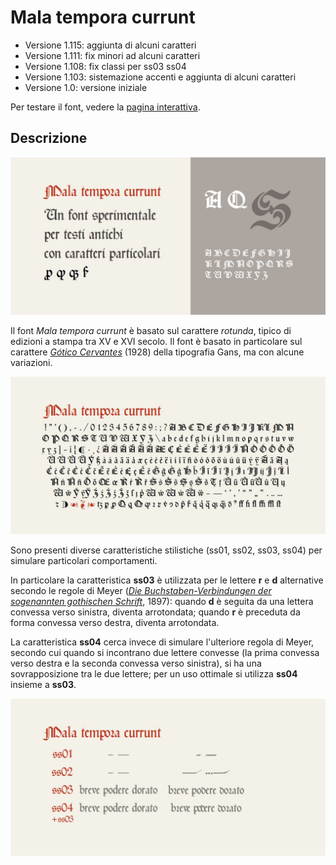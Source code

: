 # Mala tempora currunt
* Versione 1.115: aggiunta di alcuni caratteri
* Versione 1.111: fix minori ad alcuni caratteri
* Versione 1.108: fix classi per ss03 ss04
* Versione 1.103: sistemazione accenti e aggiunta di alcuni caratteri
* Versione 1.0: versione iniziale

Per testare il font, vedere la [pagina interattiva](https://m-casanova.github.io/MalaTemporaCurrunt/).

## Descrizione
![image](images/Malatemporacurrunt1.jpg)

Il font _Mala tempora currunt_ è basato sul carattere _rotunda_, tipico di edizioni a stampa tra XV e XVI secolo. Il font è basato in particolare sul carattere _[Gótico Cervantes](https://fontsinuse.com/typefaces/233950/gotico-cervantes)_ (1928) della tipografia Gans, ma con alcune variazioni.

![image](images/Malatemporacurrunt3.jpg)

Sono presenti diverse caratteristiche stilistiche (ss01, ss02, ss03, ss04) per simulare particolari comportamenti.

In particolare la caratteristica __ss03__ è utilizzata per le lettere __r__ e __d__ alternative secondo le regole di Meyer (_[Die Buchstaben-Verbindungen der sogenannten gothischen Schrift](https://www.digitale-sammlungen.de/en/view/bsb00119312?page=128,129)_, 1897): quando __d__ è seguita da una lettera convessa verso sinistra, diventa arrotondata; quando __r__ è preceduta da forma convessa verso destra, diventa arrotondata.

La caratteristica __ss04__ cerca invece di simulare l'ulteriore regola di Meyer, secondo cui quando si incontrano due lettere convesse (la prima convessa verso destra e la seconda convessa verso sinistra), si ha una sovrapposizione tra le due lettere; per un uso ottimale si utilizza __ss04__ insieme a __ss03__.

![image](images/Malatemporacurrunt2.jpg)
